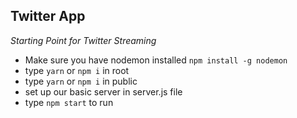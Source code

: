 ## Twitter App

*Starting Point for Twitter Streaming*
- Make sure you have nodemon installed `npm install -g nodemon`
- type `yarn` or `npm i` in root
- type `yarn` or `npm i` in public
- set up our basic server in server.js file
- type `npm start` to run
